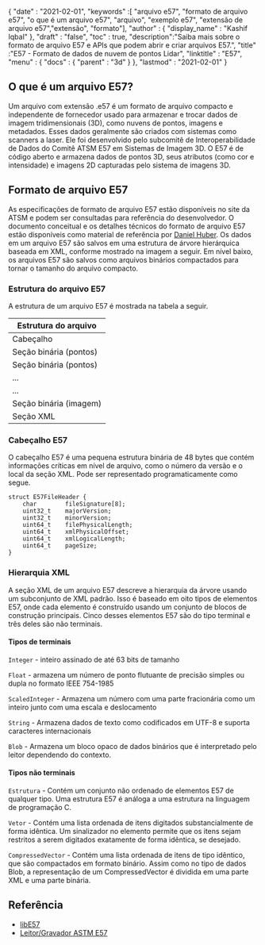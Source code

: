 {
  "date" : "2021-02-01",
  "keywords" :[ "arquivo e57", "formato de arquivo e57", "o que é um arquivo e57", "arquivo", "exemplo e57", "extensão de arquivo e57","extensão", "formato"],
  "author" : {
    "display_name" : "Kashif Iqbal"
},
  "draft" : "false",
  "toc" : true,
  "description":"Saiba mais sobre o formato de arquivo E57 e APIs que podem abrir e criar arquivos E57.",
  "title" :"E57 - Formato de dados de nuvem de pontos Lidar",
  "linktitle" : "E57",
  "menu" : {
    "docs" : {
      "parent" : "3d"
}
},
  "lastmod" : "2021-02-01"
}

## O que é um arquivo E57?

Um arquivo com extensão .e57 é um formato de arquivo compacto e independente de fornecedor usado para armazenar e trocar dados de imagem tridimensionais (3D), como nuvens de pontos, imagens e metadados. Esses dados geralmente são criados com sistemas como scanners a laser. Ele foi desenvolvido pelo subcomitê de Interoperabilidade de Dados do Comitê ATSM E57 em Sistemas de Imagem 3D. O E57 é de código aberto e armazena dados de pontos 3D, seus atributos (como cor e intensidade) e imagens 2D capturadas pelo sistema de imagens 3D.

## Formato de arquivo E57

As especificações de formato de arquivo E57 estão disponíveis no site da ATSM e podem ser consultadas para referência do desenvolvedor. O documento conceitual e os detalhes técnicos do formato de arquivo E57 estão disponíveis como material de referência por [Daniel Huber](http://paulbourke.net/dataformats/e57/2011-huber-e57-v3.pdf). Os dados em um arquivo E57 são salvos em uma estrutura de árvore hierárquica baseada em XML, conforme mostrado na imagem a seguir. Em nível baixo, os arquivos E57 são salvos como arquivos binários compactados para tornar o tamanho do arquivo compacto.

### Estrutura do arquivo E57

A estrutura de um arquivo E57 é mostrada na tabela a seguir.

| Estrutura do arquivo|
---|
|Cabeçalho|
|Seção binária (pontos)|
|Seção binária (pontos)|
|...|
|...|
|Seção binária (imagem)|
|Seção XML|

### Cabeçalho E57

O cabeçalho E57 é uma pequena estrutura binária de 48 bytes que contém informações críticas em nível de arquivo, como o número da versão e o local da seção XML. Pode ser representado programaticamente como segue.

```
struct E57FileHeader {
    char        fileSignature[8];
    uint32_t    majorVersion;
    uint32_t    minorVersion;
    uint64_t    filePhysicalLength;
    uint64_t    xmlPhysicalOffset;
    uint64_t    xmlLogicalLength;
    uint64_t    pageSize;
}
```

### Hierarquia XML

A seção XML de um arquivo E57 descreve a hierarquia da árvore usando um subconjunto de XML padrão. Isso é baseado em oito tipos de elementos E57, onde cada elemento é construído usando um conjunto de blocos de construção principais. Cinco desses elementos E57 são do tipo terminal e três deles são não terminais.

#### Tipos de terminais

`Integer` - inteiro assinado de até 63 bits de tamanho

`Float` - armazena um número de ponto flutuante de precisão simples ou dupla no formato IEEE 754-1985

`ScaledInteger` - Armazena um número com uma parte fracionária como um inteiro junto com uma escala e deslocamento

`String` - Armazena dados de texto como codificados em UTF-8 e suporta caracteres internacionais

`Blob` - Armazena um bloco opaco de dados binários que é interpretado pelo leitor dependendo do contexto.

#### Tipos não terminais

`Estrutura` - Contém um conjunto não ordenado de elementos E57 de qualquer tipo. Uma estrutura E57 é análoga a uma estrutura na linguagem de programação C.

`Vetor` - Contém uma lista ordenada de itens digitados substancialmente de forma idêntica. Um sinalizador no elemento permite que os itens sejam restritos a serem digitados exatamente de forma idêntica, se desejado.

`CompressedVector` - Contém uma lista ordenada de itens de tipo idêntico, que são compactados em formato binário. Assim como no tipo de dados Blob, a representação de um CompressedVector é dividida em uma parte XML e uma parte binária.

## Referência

* [libE57](http://www.libe57.org/)
* [Leitor/Gravador ASTM E57](https://docs.safe.com/fme/html/FME_Desktop_Documentation/FME_ReadersWriters/e57/e57.htm#:~:text=Overview,are%20structured%20as%20a%20tree. )

